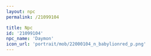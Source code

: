 ```yaml
---
layout: npc
permalink: /21099104

title: Npc
id: '21099104'
npc_name: 'Daymon'
icon_url: 'portrait/mob/22000104_n_babylionred_p.png'
---
```

